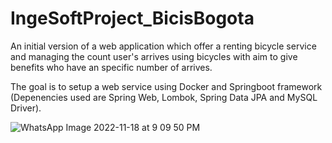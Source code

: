 # IngeSoftProject_BicisBogota

An initial version of a web application which offer a renting bicycle service and  managing the count user's arrives using bicycles with aim to give benefits who have an specific number of arrives.

The goal is to setup a web service using Docker and Springboot framework (Depenencies used are Spring Web, Lombok, Spring Data JPA and MySQL Driver). 

![WhatsApp Image 2022-11-18 at 9 09 50 PM](https://user-images.githubusercontent.com/49048548/202857079-23f55898-7cd9-478d-874c-e96f13b09d07.jpeg)
